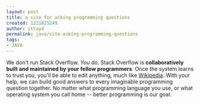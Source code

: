 ```yaml
---
layout: post
title: a site for asking programming questions
created: 1221825249
author: ittayd
permalink: java/site-asking-programming-questions
tags:
- JAVA
---
```

<p>We don't run Stack Overflow. <i>You</i> do. Stack Overflow is <b>collaboratively built and                     maintained by your fellow programmers</b>. Once the system learns to trust you, you'll                 be able to edit anything, much like <a href="http://wikipedia.org/">Wikipedia</a>. With your help, we can build good                 answers to every imaginable programming question together. No matter what programming                 language you use, or what operating system you call home -- better programming is                 our goal.</p>
